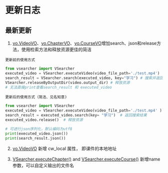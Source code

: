 # 更新日志


## 最新更新
1. [vo.VideoVO](/vo/#videovo)、[vo.ChapterVO](/vo/#chaptervo)、[vo.CourseVO](/vo/#coursevo)增加search、json和release方法，使用检索方法和释放资源更佳的简洁
   
`更新前的使用方式`
```python
from vsearcher import VSearcher
executed_video = VSearcher.executeVideo(video_file_path='./test.mp4')  # 对视频进行处理, 并返回处理结果
search_result = VSearcher.search(executed_video, key="学习") # 搜索并返回结果
VSearcher.releaseByOutputDir(video.output_dir) # 释放资源
# 无法直接print查看search_result 和 executed_video
```

`更新后的使用方式（简洁、见名知意)`
```python
from vsearcher import VSearcher
executed_video = VSearcher.executeVideo(video_file_path='./test.mp4' )  # 对视频进行处理, 并返回处理结果
search_result = executed_video.search(key= "学习")  # 返回搜索结果
executed_video.release()  # 释放资源

# 可进行json序列化，默认编码为utf8
print(executed_video.json())
print(search_result.json())
```
2. [vo.VideoVO](/vo/#videovo) 新增 cw_local 属性， 即课件的本地地址

3. [VSearcher.executeChapter()](/api/#executechapter) and [VSearcher.executeCourse()](/api/#executecourse) 新增name参数，可以自定义输出的文件名
